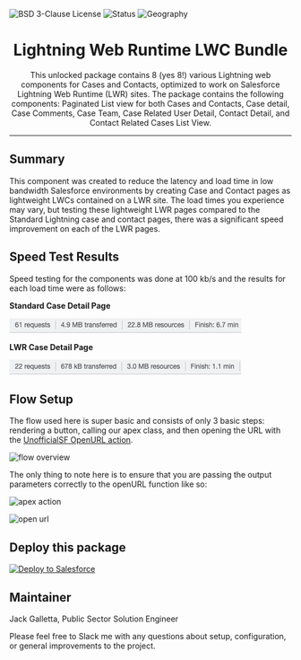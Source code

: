 ![BSD 3-Clause License](https://img.shields.io/badge/license-BSD%203--Clause-success)
![Status](https://img.shields.io/badge/status-Complete-green)
![Geography](https://img.shields.io/badge/Geography-US-blue)

<h1 align="center">Lightning Web Runtime LWC Bundle</h1>
<p align="center">This unlocked package contains 8 (yes 8!) various Lightning web components for Cases and Contacts, optimized to work on Salesforce Lightning Web Runtime (LWR) sites.  The package contains the following components: Paginated List view for both Cases and Contacts, Case detail, Case Comments, Case Team, Case Related User Detail, Contact Detail, and Contact Related Cases List View.   </p>

<!-- Sections below are Optional -->

---

## Summary


This component was created to reduce the latency and load time in low bandwidth Salesforce environments by creating Case and Contact pages as lightweight LWCs contained on a LWR site.  The load times you experience may vary, but testing these lightweight LWR pages compared to the Standard Lightning case and contact pages, there was a significant speed improvement on each of the LWR pages.  


## Speed Test Results

Speed testing for the components was done at 100 kb/s and the results for each load time were as follows:


<b>Standard Case Detail Page</b>

![StandardCaseDetailLoad](images/StandardContactListViewLoad.png) 



<b>LWR Case Detail Page</b>

![LWRCaseDetailLoad](images/LWRContactListViewLoad.png)

## Flow Setup

The flow used here is super basic and consists of only 3 basic steps: rendering a button, calling our apex class, and then opening the URL with the <a href="https://unofficialsf.com/new-ways-to-open-web-pages-from-flow/">UnofficialSF OpenURL action</a>.

![flow overview](images/flow_overview.png)

The only thing to note here is to ensure that you are passing the output parameters correctly to the openURL function like so:

![apex action](images/apex_action.png)

![open url](images/open_url.png)

## Deploy this package

<a href="https://githubsfdeploy.herokuapp.com?owner=SFDC-Assets&repo=DynamicSFMaps">
  <img alt="Deploy to Salesforce"
       src="https://raw.githubusercontent.com/afawcett/githubsfdeploy/master/deploy.png">
</a>

## Maintainer

Jack Galletta, Public Sector Solution Engineer

Please feel free to Slack me with any questions about setup, configuration, or general improvements to the project.
